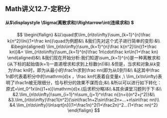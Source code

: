 ## Math讲义12.7-定积分

#### 从$\displaystyle \Sigma(离散求和)\Rightarrow\int(连续求和) $

$$
\begin{flalign}
&以\quad求\lim_{n\to\infty}\sum_{k=1}^{n}\frac k{n^2}\ln{(1+\frac kn)}\quad为例题&\\
&我们先对这个式子进行简单的变形:&\\
&\begin{aligned}
\lim_{n\to\infty}\sum_{k=1}^{n}\frac k{n^2}\ln{(1+\frac kn)}&=
\lim_{n\to\infty}\sum_{k=1}^{n}\frac 1n\cdot\frac kn\ln(1+\frac kn)
\end{aligned}&\\
&我们现在开始分析:我们知道\sum_{k=1}^{n}是一种离散求和(从下标的起始值(k=1)一直递增求和求到上标数(n))&\\
&但是，当求和对象从k变为\frac kn时，即为从最小的\frac1n求到\frac nn(即为从0到1)&\\
&这其中\frac 1n即代表着积分中的\mathrm{d}x ，\frac kn代表着自变量x ,\ \lim_{x\to\infty}表明了\frac1n被无限细分，恰与积分的效果不谋而合;&\\
&所以可以进行如下转化：原式=\int_0^1x\ln{(1+x)}\mathrm{d}x.(后求积分略)&\\
&其余课堂习题列于下:&\\
&2.\lim_{n\to\infty}\sum_{i=1}^n\sum_{j=1}^n\frac n{(n+i)(n^2+j^2)}&\\
&3.\lim_{n\to\infty}\frac1{n^2}(\sin\frac1n+2\sin\frac2n+...+n\sin\frac nn)\\
&4.\lim_{n\to\infty}\ln\sqrt[n]{(1+\frac1n)^2(1+\frac2n)^2...(1+\frac nn)^2}
\end{flalign}
$$





